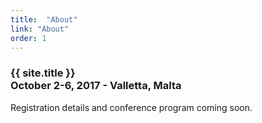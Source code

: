 ```yaml
---
title:  "About"
link: "About"
order: 1
---
```


<p><h3>{{ site.title }}<br>October 2-6, 2017 - Valletta, Malta </h3></p>
<p>Registration details and conference program coming soon.</p>
